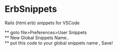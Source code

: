 # ErbSnippets
Rails (html.erb) snippets for VSCode

** goto file>Preferences>User Snippets<br>
** New Global Snippets Name..<br>
** put this code to your global snippets name , Save!
